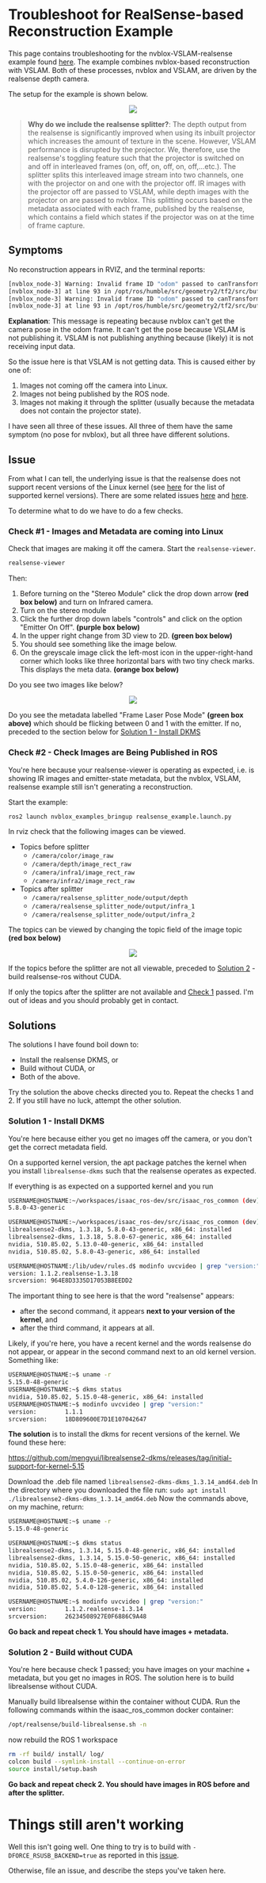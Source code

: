# Troubleshoot for RealSense-based Reconstruction Example

This page contains troubleshooting for the nvblox-VSLAM-realsense example found [here](tutorial-realsense.md). The example combines nvblox-based reconstruction with VSLAM. Both of these processes, nvblox and VSLAM, are driven by the realsense depth camera.

The setup for the example is shown below.

<div align="center"><img src="../resources/nvblox_realsense_example_diagram.png"/></div>

> **Why do we include the realsense splitter?**: The depth output from the realsense is significantly improved when using its inbuilt projector which increases the amount of texture in the scene. However, VSLAM performance is disrupted by the projector. We, therefore, use the realsense's toggling feature such that the projector is switched on and off in interleaved frames (on, off, on, off, on, off,...etc.). The splitter splits this interleaved image stream into two channels, one with the projector on and one with the projector off. IR images with the projector off are passed to VSLAM, while depth images with the projector on are passed to nvblox. This splitting occurs based on the metadata associated with each frame, published by the realsense, which contains a field which states if the projector was on at the time of frame capture.

## Symptoms

No reconstruction appears in RVIZ, and the terminal reports:

```bash
[nvblox_node-3] Warning: Invalid frame ID "odom" passed to canTransform argument target_frame - frame does not exist
[nvblox_node-3] at line 93 in /opt/ros/humble/src/geometry2/tf2/src/buffer_core.cpp
[nvblox_node-3] Warning: Invalid frame ID "odom" passed to canTransform argument target_frame - frame does not exist
[nvblox_node-3] at line 93 in /opt/ros/humble/src/geometry2/tf2/src/buffer_core.cpp
```

**Explanation**: This message is repeating because nvblox can't get the camera pose in the odom frame. It can't get the pose because VSLAM is not publishing it. VSLAM is not publishing anything because (likely) it is not receiving input data.

So the issue here is that VSLAM is not getting data. This is caused either by one of:
1) Images not coming off the camera into Linux.
2) Images not being published by the ROS node.
3) Images not making it through the splitter (usually because the metadata does not contain the projector state).

I have seen all three of these issues. All three of them have the same symptom (no pose for nvblox), but all three have different solutions.

## Issue

From what I can tell, the underlying issue is that the realsense does not support recent versions of the Linux kernel (see [here](https://github.com/IntelRealSense/librealsense/blob/master/doc/distribution_linux.md) for the list of supported kernel versions). There are some related issues [here](https://github.com/IntelRealSense/librealsense/issues/10439) and [here](https://github.com/IntelRealSense/librealsense/issues/5229).

To determine what to do we have to do a few checks.

### Check #1 - Images and Metadata are coming into Linux

Check that images are making it off the camera. Start the `realsense-viewer`.

```bash
realsense-viewer
```
Then:

1) Before turning on the "Stereo Module" click the drop down arrow **(red box below)** and turn on Infrared camera. 
2) Turn on the stereo module
3) Click the further drop down labels "controls" and click on the option "Emitter On Off". **(purple box below)**
4) In the upper right change from 3D view to 2D. **(green box below)**
5) You should see something like the image below.
6) On the greyscale image click the left-most icon in the upper-right-hand corner which looks like three horizontal bars with two tiny check marks. This displays the meta data. **(orange box below)**

Do you see two images like below?

<div align="center"><img src="../resources/realsense_troubleshooting_viewer_ir.png"/></div>

Do you see the metadata labelled "Frame Laser Pose Mode" **(green box above)** which should be flicking between 0 and 1 with the emitter. If no, preceded to the section below for [Solution 1 - Install DKMS](#solution-1---install-dkms)


### Check #2 - Check Images are Being Published in ROS

You're here because your realsense-viewer is operating as expected, i.e. is showing IR images and emitter-state metadata, but the nvblox, VSLAM, realsense example still isn't generating a reconstruction.

Start the example:

```bash
ros2 launch nvblox_examples_bringup realsense_example.launch.py
```

In rviz check that the following images can be viewed.

- Topics before splitter
  - `/camera/color/image_raw`
  - `/camera/depth/image_rect_raw`
  - `/camera/infra1/image_rect_raw`
  - `/camera/infra2/image_rect_raw`
- Topics after splitter
  - `/camera/realsense_splitter_node/output/depth`
  - `/camera/realsense_splitter_node/output/infra_1`
  - `/camera/realsense_splitter_node/output/infra_2`

The topics can be viewed by changing the topic field of the image topic **(red box below)**

<div align="center"><img src="../resources/realsense_troubleshooting_rviz.png"/></div>

If the topics before the splitter are not all viewable, preceded to [Solution 2](#solution-2---build-without-cuda) - build realsense-ros without CUDA.

If only the topics after the splitter are not available and [Check 1](#check-1---images-and-metadata-are-coming-into-linux) passed. I'm out of ideas and you should probably get in contact.



## Solutions

The solutions I have found boil down to:

- Install the realsense DKMS, or
- Build without CUDA, or
- Both of the above.
 
Try the solution the above checks directed you to. Repeat the checks 1 and 2. If you still have no luck, attempt the other solution.

### Solution 1 - Install DKMS

You're here because either you get no images off the camera, or you don't get the correct metadata field.

On a supported kernel version, the apt package patches the kernel when you install `librealsense-dkms` such that the realsense operates as expected. 

If everything is as expected on a supported kernel and you run

```bash
USERNAME@HOSTNAME:~/workspaces/isaac_ros-dev/src/isaac_ros_common (dev)$ uname -r
5.8.0-43-generic

USERNAME@HOSTNAME:~/workspaces/isaac_ros-dev/src/isaac_ros_common (dev)$ dkms status
librealsense2-dkms, 1.3.18, 5.8.0-43-generic, x86_64: installed
librealsense2-dkms, 1.3.18, 5.8.0-67-generic, x86_64: installed
nvidia, 510.85.02, 5.13.0-40-generic, x86_64: installed
nvidia, 510.85.02, 5.8.0-43-generic, x86_64: installed

USERNAME@HOSTNAME:/lib/udev/rules.d$ modinfo uvcvideo | grep "version:"
version: 1.1.2.realsense-1.3.18
srcversion: 964E8D3335D17053B8EEDD2
```

The important thing to see here is that the word "realsense" appears:
- after the second command, it appears **next to your version of the kernel**, and
- after the third command, it appears at all.

Likely, if you're here, you have a recent kernel and the words realsense do not appear, or appear in the second command next to an old kernel version. Something like:

```bash
USERNAME@HOSTNAME:~$ uname -r
5.15.0-48-generic
USERNAME@HOSTNAME:~$ dkms status
nvidia, 510.85.02, 5.15.0-48-generic, x86_64: installed
USERNAME@HOSTNAME:~$ modinfo uvcvideo | grep "version:"
version:        1.1.1
srcversion:     18D809600E7D1E107042647
```

**The solution** is to install the dkms for recent versions of the kernel. We found these here:

https://github.com/mengyui/librealsense2-dkms/releases/tag/initial-support-for-kernel-5.15

Download the .deb file named `librealsense2-dkms-dkms_1.3.14_amd64.deb`
In the directory where you downloaded the file run: `sudo apt install ./librealsense2-dkms-dkms_1.3.14_amd64.deb`
Now the commands above, on my machine, return:

```bash
USERNAME@HOSTNAME:~$ uname -r
5.15.0-48-generic

USERNAME@HOSTNAME:~$ dkms status
librealsense2-dkms, 1.3.14, 5.15.0-48-generic, x86_64: installed
librealsense2-dkms, 1.3.14, 5.15.0-50-generic, x86_64: installed
nvidia, 510.85.02, 5.15.0-48-generic, x86_64: installed
nvidia, 510.85.02, 5.15.0-50-generic, x86_64: installed
nvidia, 510.85.02, 5.4.0-126-generic, x86_64: installed
nvidia, 510.85.02, 5.4.0-128-generic, x86_64: installed

USERNAME@HOSTNAME:~$ modinfo uvcvideo | grep "version:"
version:        1.1.2.realsense-1.3.14
srcversion:     26234508927E0F6886C9A48
```
**Go back and repeat check 1. You should have images + metadata.**


### Solution 2 - Build without CUDA

You're here because check 1 passed; you have images on your machine + metadata, but you get no images in ROS. The solution here is to build librealsense without CUDA.

Manually build librealsense within the container without CUDA. Run the following commands within the isaac_ros_common docker container:

```bash
/opt/realsense/build-librealsense.sh -n
```

now rebuild the ROS 1 workspace

```bash
rm -rf build/ install/ log/
colcon build --symlink-install --continue-on-error
source install/setup.bash
```

**Go back and repeat check 2. You should have images in ROS before and after the splitter.**

# Things still aren't working
Well this isn't going well. One thing to try is to build with `-DFORCE_RSUSB_BACKEND=true` as reported in this [issue](https://github.com/IntelRealSense/librealsense/issues/10439).

Otherwise, file an issue, and describe the steps you've taken here.
